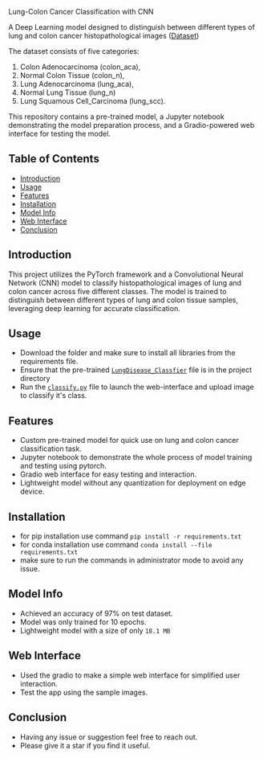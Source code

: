 Lung-Colon Cancer Classification with CNN

A Deep Learning model designed to distinguish between different types of lung and colon cancer histopathological images  ([Dataset](https://www.kaggle.com/datasets/andrewmvd/lung-and-colon-cancer-histopathological-images)) 

The dataset consists of five categories:
1. Colon Adenocarcinoma (colon_aca), 
2. Normal Colon Tissue (colon_n),
3. Lung Adenocarcinoma (lung_aca),
4. Normal Lung Tissue (lung_n)
5. Lung Squamous Cell_Carcinoma (lung_scc).

This repository contains a pre-trained model, a Jupyter notebook demonstrating the model preparation process, and a Gradio-powered web interface for testing the model.

## Table of Contents
- [Introduction](#introduction)
- [Usage](#usage)
- [Features](#features)
- [Installation](#installation)
- [Model Info](#model-training)
- [Web Interface](#web-interface)
- [Conclusion](#conclusion)

## Introduction
This project utilizes the PyTorch framework and a Convolutional Neural Network (CNN) model to classify histopathological images of lung and colon cancer across five different classes. The model is trained to distinguish between different types of lung and colon tissue samples, leveraging deep learning for accurate classification.

## Usage
- Download the folder and make sure to install all libraries from the requirements file.
- Ensure that the pre-trained [`LungDisease_Classfier`](LungDisease_Classifier.pth) file is in the project directory
- Run the [`classify.py`](classify.py) file to launch the web-interface and upload image to classify it's class.
   
## Features
- Custom pre-trained model for quick use on  lung and colon cancer classification task.
- Jupyter notebook to demonstrate the whole process of model training and testing using pytorch.
- Gradio web interface for easy testing and interaction.
- Lightweight model without any quantization for deployment on edge device.   

## Installation
- for pip installation use command `pip install -r requirements.txt`
- for conda installation use command `conda install --file requirements.txt`
- make sure to run the commands in administrator mode to avoid any issue.
## Model Info
- Achieved an accuracy of 97% on test dataset.
- Model was only trained for 10 epochs.
- Lightweight model with a size of only `18.1 MB` 

## Web Interface
- Used the gradio to make a simple web interface for simplified user interaction.
- Test the app using the sample images.

## Conclusion
- Having any issue or suggestion feel free to reach out.
- Please give it a star if you find it useful.


